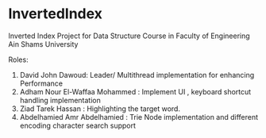 # InvertedIndex
Inverted Index Project for Data Structure Course in Faculty of Engineering Ain Shams University

Roles:

1. David John Dawoud: Leader/ Multithread implementation for enhancing Performance
2. Adham Nour El-Waffaa Mohammed : Implement UI , keyboard shortcut handling implementation 
3. Ziad Tarek Hassan : Highlighting the target word. 
4. Abdelhamied Amr Abdelhamied : Trie Node implementation and different encoding character search support

